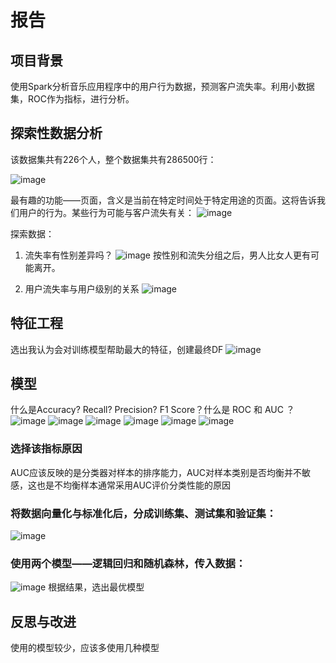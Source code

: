 # 报告

## 项目背景
   
   使用Spark分析音乐应用程序中的用户行为数据，预测客户流失率。利用小数据集，ROC作为指标，进行分析。
   
## 探索性数据分析
   
   该数据集共有226个人，整个数据集共有286500行：
   
   ![image](https://github.com/GitHub2020324/udacity-spark/blob/master/images/1.PNG)
   
   最有趣的功能——页面，含义是当前在特定时间处于特定用途的页面。这将告诉我们用户的行为。某些行为可能与客户流失有关：
   ![image](https://github.com/GitHub2020324/udacity-spark/blob/master/images/2.PNG)
   
   探索数据：
   1. 流失率有性别差异吗？
   ![image](https://github.com/GitHub2020324/udacity-spark/blob/master/images/3.PNG)
   按性别和流失分组之后，男人比女人更有可能离开。
   
   
   2. 用户流失率与用户级别的关系
   ![image](https://github.com/GitHub2020324/udacity-spark/blob/master/images/4.PNG)
   
## 特征工程
   
   选出我认为会对训练模型帮助最大的特征，创建最终DF
   ![image](https://github.com/GitHub2020324/udacity-spark/blob/master/images/5.PNG)
## 模型
   什么是Accuracy? Recall? Precision? F1 Score？什么是 ROC 和 AUC ？
   ![image](https://github.com/GitHub2020324/udacity-spark/blob/master/images/8.PNG)
   ![image](https://github.com/GitHub2020324/udacity-spark/blob/master/images/10.PNG)
   ![image](https://github.com/GitHub2020324/udacity-spark/blob/master/images/9.PNG)
   ![image](https://github.com/GitHub2020324/udacity-spark/blob/master/images/11.PNG)
   ![image](https://github.com/GitHub2020324/udacity-spark/blob/master/images/12.PNG)
   ![image](https://github.com/GitHub2020324/udacity-spark/blob/master/images/13.PNG)
   
### 选择该指标原因
   AUC应该反映的是分类器对样本的排序能力，AUC对样本类别是否均衡并不敏感，这也是不均衡样本通常采用AUC评价分类性能的原因
   
   
### 将数据向量化与标准化后，分成训练集、测试集和验证集：
   ![image](https://github.com/GitHub2020324/udacity-spark/blob/master/images/6.PNG)
   
### 使用两个模型——逻辑回归和随机森林，传入数据：
   ![image](https://github.com/GitHub2020324/udacity-spark/blob/master/images/7.PNG)
   根据结果，选出最优模型
   
## 反思与改进
   
   使用的模型较少，应该多使用几种模型
   
   
   
   
